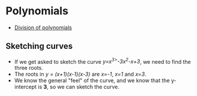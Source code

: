 Polynomials
===========

* [Division of polynomials](http://www.purplemath.com/modules/polydiv2.htm)

Sketching curves
----------------
* If we get asked to sketch the curve *y=x<sup>3></sup>-3x<sup>2</sup>-x+3*, we need to find the three roots.
* The roots in *y = (x+1)(x-1)(x-3)* are *x=-1*, *x=1* and *x=3*.
* We know the general "feel" of the curve, and we know that the y-intercept is **3**, so we can sketch the curve.
